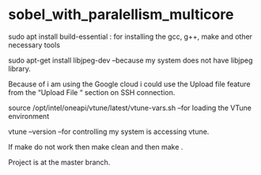# sobel_with_paralellism_multicore

sudo apt install build-essential  : for installing the gcc, g++, make and other necessary tools

sudo apt-get install libjpeg-dev –because my system does not have libjpeg library.

Because of i am using the Google cloud i could use the Upload file feature from the “Upload File “ section on SSH connection.

source /opt/intel/oneapi/vtune/latest/vtune-vars.sh –for loading the VTune environment 

vtune –version –for controlling my system is accessing vtune.

If make do not work then make clean and then make .

Project is at the master branch.
